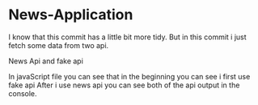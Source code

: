 # News-Application

I know that this commit has a little bit more tidy. But in this commit i just fetch some data from two api.

News Api and fake api

In javaScript file you can see that in the beginning you can see i first use fake api 
After i use news api you can see both of the api output in the console.
